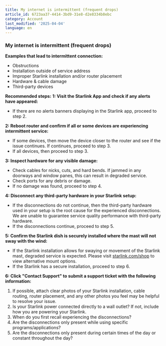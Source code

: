 ```yaml
---
title: My internet is intermittent (frequent drops)
article_id: 6723aa37-4414-3bd9-31e8-d2e8334b8ebc
category: Account
last_modified: '2025-04-04'
language: en
---
```


### My internet is intermittent (frequent drops)
**Examples that lead to intermittent connection:**
  * Obstructions
  * Installation outside of service address
  * Improper Starlink installation and/or router placement
  * Hardware & cable damage
  * Third-party devices


**Recommended steps:**
**1: Visit the Starlink App and check if any alerts have appeared:**
  * If there are no alerts banners displaying in the Starlink app, proceed to step 2.


**2: Reboot router and confirm if all or some devices are experiencing intermittent service:**
  * If some devices, then move the device closer to the router and see if the issue continues. If continues, proceed to step 3.
  * If all devices, then proceed to step 3.


**3: Inspect hardware for any visible damage:**
  * Check cables for nicks, cuts, and hard bends. If jammed in any doorways and window panes, this can result in degraded service.
  * Check ports for any debris or damage.
  * If no damage was found, proceed to step 4.


**4: Disconnect any third-party hardware in your Starlink setup:**
  * If the disconnections do not continue, then the third-party hardware used in your setup is the root cause for the experienced disconnections. We are unable to guarantee service quality performance with third-party hardware.
  * If the disconnections continue, proceed to step 5.


**5: Confirm the Starlink dish is securely installed where the mast will not sway with the wind:**
  * If the Starlink installation allows for swaying or movement of the Starlink mast, degraded service is expected. Please visit [starlink.com/shop](https://www.starlink.com/support/article/<https:/starlink.com/shop/>) to view alternative mount options.
  * If the Starlink has a secure installation, proceed to step 6.


**6: Click "Contact Support" to submit a support ticket with the following information:**
  1. If possible, attach clear photos of your Starlink installation, cable routing, router placement, and any other photos you feel may be helpful to resolve your issue.
  2. Is your Starlink power connected directly to a wall outlet? If not, include how you are powering your Starlink.
  3. When do you first recall experiencing the disconnections?
  4. Are the disconnections only present while using specific programs/applications?
  5. Are the disconnections only present during certain times of the day or constant throughout the day?